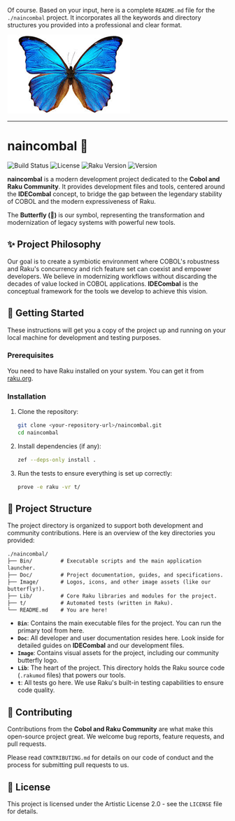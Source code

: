 Of course. Based on your input, here is a complete `README.md` file for the `./naincombal` project. It incorporates all
the keywords and directory structures you provided into a professional and clear format.

<img src="./matrix/cec/image/logon.jpeg">

---

# naincombal 🦋

![Build Status](https://img.shields.io/badge/build-passing-brightgreen)
![License](https://img.shields.io/badge/license-Artistic%202.0-blue)
![Raku Version](https://img.shields.io/badge/raku-v6.d-orange)
![Version](https://img.shields.io/badge/version-0.1.0-informational)

**naincombal** is a modern development project dedicated to the **Cobol and Raku Community**. It provides development
files and tools, centered around the **IDECombal** concept, to bridge the gap between the legendary stability of COBOL
and the modern expressiveness of Raku.

The **Butterfly (🦋)** is our symbol, representing the transformation and modernization of legacy systems with powerful
new tools.

## ✨ Project Philosophy

Our goal is to create a symbiotic environment where COBOL's robustness and Raku's concurrency and rich feature set can
coexist and empower developers. We believe in modernizing workflows without discarding the decades of value locked in
COBOL applications. **IDECombal** is the conceptual framework for the tools we develop to achieve this vision.

## 🚀 Getting Started

These instructions will get you a copy of the project up and running on your local machine for development and testing
purposes.

### Prerequisites

You need to have Raku installed on your system. You can get it from [raku.org](https://raku.org/downloads/).

### Installation

1. Clone the repository:
   ```bash
   git clone <your-repository-url>/naincombal.git
   cd naincombal
   ```

2. Install dependencies (if any):
   ```bash
   zef --deps-only install .
   ```

3. Run the tests to ensure everything is set up correctly:
   ```bash
   prove -e raku -vr t/
   ```

## 📂 Project Structure

The project directory is organized to support both development and community contributions. Here is an overview of the
key directories you provided:

```
./naincombal/
├── Bin/         # Executable scripts and the main application launcher.
├── Doc/         # Project documentation, guides, and specifications.
├── Image/       # Logos, icons, and other image assets (like our butterfly!).
├── Lib/         # Core Raku libraries and modules for the project.
├── t/           # Automated tests (written in Raku).
└── README.md    # You are here!
```

- **`Bin`**: Contains the main executable files for the project. You can run the primary tool from here.
- **`Doc`**: All developer and user documentation resides here. Look inside for detailed guides on **IDECombal** and our
  development files.
- **`Image`**: Contains visual assets for the project, including our community butterfly logo.
- **`Lib`**: The heart of the project. This directory holds the Raku source code (`.rakumod` files) that powers our
  tools.
- **`t`**: All tests go here. We use Raku's built-in testing capabilities to ensure code quality.

## 🤝 Contributing

Contributions from the **Cobol and Raku Community** are what make this open-source project great. We welcome bug
reports, feature requests, and pull requests.

Please read `CONTRIBUTING.md` for details on our code of conduct and the process for submitting pull requests to us.

## 📜 License

This project is licensed under the Artistic License 2.0 - see the `LICENSE` file for details.
